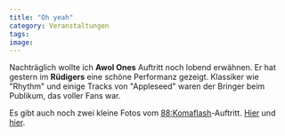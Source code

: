 ```yaml
---
title: "Oh yeah"
category: Veranstaltungen
tags: 
image: 
---
```


Nachträglich wollte ich **Awol Ones** Auftritt noch lobend erwähnen. Er hat gestern im **Rüdigers** eine schöne Performanz gezeigt. Klassiker wie "Rhythm" und einige Tracks von "Appleseed" waren der Bringer beim Publikum, das voller Fans war.  

  

Es gibt auch noch zwei kleine Fotos vom [88:Komaflash](http://www.88komaflash.com)-Auftritt. [Hier](http://www.misantropolis.de/images/kmfl/kmfl1.jpg) und [hier](http://www.misantropolis.de/images/kmfl/kmfl2.jpg).